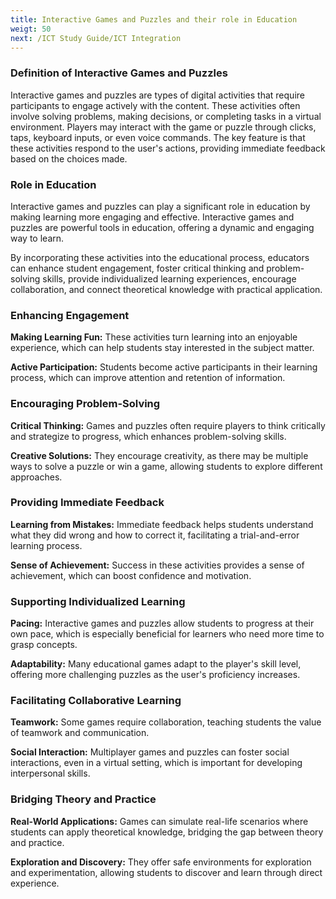 ```yaml
---
title: Interactive Games and Puzzles and their role in Education
weigt: 50
next: /ICT Study Guide/ICT Integration
---
```


### Definition of Interactive Games and Puzzles

Interactive games and puzzles are types of digital activities that require participants to engage actively with the content. These activities often involve solving problems, making decisions, or completing tasks in a virtual environment. Players may interact with the game or puzzle through clicks, taps, keyboard inputs, or even voice commands. The key feature is that these activities respond to the user's actions, providing immediate feedback based on the choices made.

### Role in Education

Interactive games and puzzles can play a significant role in education by making learning more engaging and effective. Interactive games and puzzles are powerful tools in education, offering a dynamic and engaging way to learn.

By incorporating these activities into the educational process, educators can enhance student engagement, foster critical thinking and problem-solving skills, provide individualized learning experiences, encourage collaboration, and connect theoretical knowledge with practical application.

### Enhancing Engagement

**Making Learning Fun:** These activities turn learning into an enjoyable experience, which can help students stay interested in the subject matter.

**Active Participation:** Students become active participants in their learning process, which can improve attention and retention of information.

### Encouraging Problem-Solving

**Critical Thinking:** Games and puzzles often require players to think critically and strategize to progress, which enhances problem-solving skills.

**Creative Solutions:** They encourage creativity, as there may be multiple ways to solve a puzzle or win a game, allowing students to explore different approaches.

### Providing Immediate Feedback

**Learning from Mistakes:** Immediate feedback helps students understand what they did wrong and how to correct it, facilitating a trial-and-error learning process.

**Sense of Achievement:** Success in these activities provides a sense of achievement, which can boost confidence and motivation.

### Supporting Individualized Learning

**Pacing:** Interactive games and puzzles allow students to progress at their own pace, which is especially beneficial for learners who need more time to grasp concepts.

**Adaptability:** Many educational games adapt to the player's skill level, offering more challenging puzzles as the user's proficiency increases.

### Facilitating Collaborative Learning

**Teamwork:** Some games require collaboration, teaching students the value of teamwork and communication.

**Social Interaction:** Multiplayer games and puzzles can foster social interactions, even in a virtual setting, which is important for developing interpersonal skills.

### Bridging Theory and Practice

**Real-World Applications:** Games can simulate real-life scenarios where students can apply theoretical knowledge, bridging the gap between theory and practice.

**Exploration and Discovery:** They offer safe environments for exploration and experimentation, allowing students to discover and learn through direct experience.
